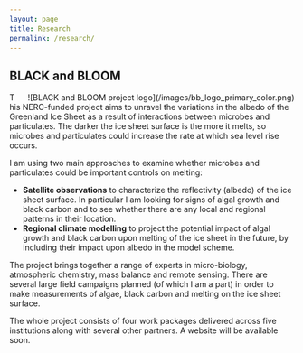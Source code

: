 ```yaml
---
layout: page
title: Research
permalink: /research/
---
```


## BLACK and BLOOM
<div style="float:right; padding-left:20px" markdown="1">
![BLACK and BLOOM project logo](/images/bb_logo_primary_color.png)
</div>

This NERC-funded project aims to unravel the variations in the albedo of the Greenland Ice Sheet as a result of interactions between microbes and particulates. The darker the ice sheet surface is the more it melts, so microbes and particulates could increase the rate at which sea level rise occurs. 

I am using two main approaches to examine whether microbes and particulates could be important controls on melting:

* **Satellite observations** to characterize the reflectivity (albedo) of the ice sheet surface. In particular I am looking for signs of algal growth and black carbon and to see whether there are any local and regional patterns in their location.
* **Regional climate modelling** to project the potential impact of algal growth and black carbon upon melting of the ice sheet in the future, by including their impact upon albedo in the model scheme.

The project brings together a range of experts in micro-biology, atmospheric chemistry, mass balance and remote sensing. There are several large field campaigns planned (of which I am a part) in order to make measurements of algae, black carbon and melting on the ice sheet surface. 

The whole project consists of four work packages delivered across five institutions along with several other partners. A website will be available soon.


<!--
## Greenland Ice Sheet dynamics


## Greenland Ice Sheet hydrology
-->